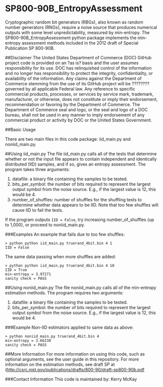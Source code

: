 # SP800-90B_EntropyAssessment
Cryptographic random bit generators (RBGs), also known as random number generators (RNGs), require a noise source that produces numerical outputs with some level unpredictability, measured by min-entropy. 
The SP800-90B_EntropyAssessment python package implements the min-entropy assessment methods included in the 2012 draft of Special Publication SP 800-90B.

##Disclaimer
The United States Department of Commerce (DOC) GitHub project code is provided on an ?as is? basis and the user assumes responsibility for its use. DOC has relinquished control of the information and no longer has responsibility to protect the integrity, confidentiality, or availability of the information. Any claims against the Department of Commerce stemming from the use of its GitHub project will be ???????? governed by all applicable Federal law. Any reference to specific commercial products, processes, or services by service mark, trademark, manufacturer, or otherwise, does not constitute or imply their endorsement, recommendation or favoring by the Department of Commerce. The Department of Commerce seal and logo, or the seal and logo of a DOC bureau, shall not be used in any manner to imply endorsement of any commercial product or activity by DOC or the United States Government.

##Basic Usage

There are two main files in this code package: iid_main.py and noniid_main.py. 

##Using iid_main.py
The file iid_main.py calls all of the tests that determine whether or not the input file appears to contain independent and identically distributed (IID) samples, and if so, gives an entropy assessment. 
The program takes three arguments: 

1. 	datafile: a binary file containing the samples to be tested.
2. 	bits_per_symbol: the number of bits required to represent the largest output symbol from the noise source. E.g., if the largest value is 12, this would be 4.
3. 	number_of_shuffles: number of shuffles for the shuffling tests to determine whether data appears to be IID. Note that too few shuffles will cause IID to fail the tests.

If the program outputs `IID = False`, try increasing number_of_shuffles (up to 1,000), or proceed to noniid_main.py.

###Examples
An example that fails due to too few shuffles:

	> python python iid_main.py truerand_4bit.bin 4 1
	IID = False


The same data passing when more shuffles are added:

	> python python iid_main.py truerand_4bit.bin 4 10
	IID = True
	min-entropy = 3.97271
	sanity check = PASS

##Using noniid_main.py
The file noniid_main.py calls all of the min-entropy estimation methods. The program requires two arguments:

1. 	datafile: a binary file containing the samples to be tested.
2. 	bits_per_symbol: the number of bits required to represent the largest output symbol from the noise source. E.g., if the largest value is 12, this would be 4.

###Example
Non-IID estimators applied to same data as above:

	> python noniid_main.py truerand_4bit.bin 4
	min-entropy = 3.66238
	sanity check = PASS


##More Information
For more information on using this code, such as optional arguments, see the user guide in this repository.
For more information on the estimation methods, see draft SP at (http://csrc.nist.gov/publications/drafts/800-90/draft-sp800-90b.pdf

###Contact Information
This code is maintained by:
	Kerry McKay